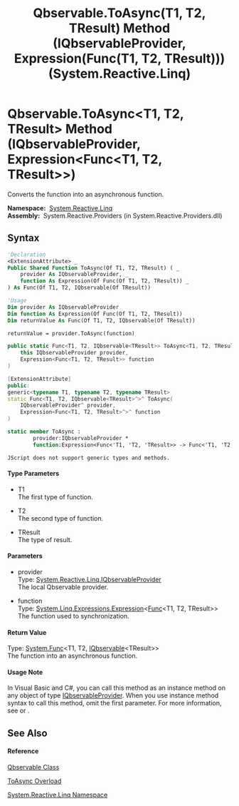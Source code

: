 ﻿---
title: Qbservable.ToAsync(T1, T2, TResult) Method (IQbservableProvider, Expression(Func(T1, T2, TResult))) (System.Reactive.Linq)
TOCTitle: ToAsync(T1, T2, TResult) Method (IQbservableProvider, Expression(Func(T1, T2, TResult)))
ms:assetid: M:System.Reactive.Linq.Qbservable.ToAsync``3(System.Reactive.Linq.IQbservableProvider,System.Linq.Expressions.Expression{System.Func{``0,``1,``2}})
ms:mtpsurl: https://msdn.microsoft.com/en-us/library/Hh212099(v=VS.103)
ms:contentKeyID: 36069798
ms.date: 06/28/2011
mtps_version: v=VS.103
dev_langs:
- vb
- csharp
- c++
- fsharp
- jscript
---

# Qbservable.ToAsync\<T1, T2, TResult\> Method (IQbservableProvider, Expression\<Func\<T1, T2, TResult\>\>)

Converts the function into an asynchronous function.

**Namespace:**  [System.Reactive.Linq](hh211929\(v=vs.103\).md)  
**Assembly:**  System.Reactive.Providers (in System.Reactive.Providers.dll)

## Syntax

``` vb
'Declaration
<ExtensionAttribute> _
Public Shared Function ToAsync(Of T1, T2, TResult) ( _
    provider As IQbservableProvider, _
    function As Expression(Of Func(Of T1, T2, TResult)) _
) As Func(Of T1, T2, IQbservable(Of TResult))
```

``` vb
'Usage
Dim provider As IQbservableProvider
Dim function As Expression(Of Func(Of T1, T2, TResult))
Dim returnValue As Func(Of T1, T2, IQbservable(Of TResult))

returnValue = provider.ToAsync(function)
```

``` csharp
public static Func<T1, T2, IQbservable<TResult>> ToAsync<T1, T2, TResult>(
    this IQbservableProvider provider,
    Expression<Func<T1, T2, TResult>> function
)
```

``` c++
[ExtensionAttribute]
public:
generic<typename T1, typename T2, typename TResult>
static Func<T1, T2, IQbservable<TResult>^>^ ToAsync(
    IQbservableProvider^ provider, 
    Expression<Func<T1, T2, TResult>^>^ function
)
```

``` fsharp
static member ToAsync : 
        provider:IQbservableProvider * 
        function:Expression<Func<'T1, 'T2, 'TResult>> -> Func<'T1, 'T2, IQbservable<'TResult>> 
```

``` jscript
JScript does not support generic types and methods.
```

#### Type Parameters

  - T1  
    The first type of function.

<!-- end list -->

  - T2  
    The second type of function.

<!-- end list -->

  - TResult  
    The type of result.

#### Parameters

  - provider  
    Type: [System.Reactive.Linq.IQbservableProvider](hh212104\(v=vs.103\).md)  
    The local Qbservable provider.  

<!-- end list -->

  - function  
    Type: [System.Linq.Expressions.Expression](https://msdn.microsoft.com/en-us/library/Bb335710)\<[Func](https://msdn.microsoft.com/en-us/library/Bb534647)\<T1, T2, TResult\>\>  
    The function used to synchronization.  

#### Return Value

Type: [System.Func](https://msdn.microsoft.com/en-us/library/Bb534647)\<T1, T2, [IQbservable](hh229328\(v=vs.103\).md)\<TResult\>\>  
The function into an asynchronous function.  

#### Usage Note

In Visual Basic and C\#, you can call this method as an instance method on any object of type [IQbservableProvider](hh212104\(v=vs.103\).md). When you use instance method syntax to call this method, omit the first parameter. For more information, see [](https://msdn.microsoft.com/en-us/library/Bb384936) or [](https://msdn.microsoft.com/en-us/library/Bb383977).

## See Also

#### Reference

[Qbservable Class](hh211693\(v=vs.103\).md)

[ToAsync Overload](hh229832\(v=vs.103\).md)

[System.Reactive.Linq Namespace](hh211929\(v=vs.103\).md)

